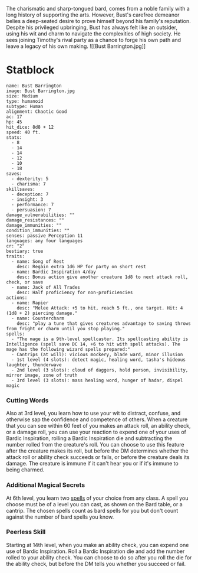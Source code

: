 The charismatic and sharp-tongued bard, comes from a noble family with a long history of supporting the arts. However, Bust's carefree demeanor belies a deep-seated desire to prove himself beyond his family's reputation. Despite his privileged upbringing, Bust has always felt like an outsider, using his wit and charm to navigate the complexities of high society. He sees joining Timothy's rival party as a chance to forge his own path and leave a legacy of his own making.
![[Bust Barrington.jpg]]
# Statblock
```statblock
name: Bust Barrington
image: Bust Barrington.jpg
size: Medium
type: humanoid
subtype: Human
alignment: Chaotic Good
ac: 17
hp: 45
hit_dice: 8d8 + 12
speed: 40 ft.
stats:
  - 8
  - 14
  - 14
  - 12
  - 10
  - 18
saves:
  - dexterity: 5
  - charisma: 7
skillsaves:
  - deception: 7
  - insight: 3
  - performance: 7
  - persuasion: 7
damage_vulnerabilities: ""
damage_resistances: ""
damage_immunities: ""
condition_immunities: ""
senses: passive Perception 11
languages: any four languages
cr: "2"
bestiary: true
traits:
  - name: Song of Rest
    desc: Regain extra 1d6 HP for party on short rest
  - name: Bardic Inspiration 4/day
    desc: Bonus action give another creature 1d8 to next attack roll, check, or save
  - name: Jack of All Trades
    desc: Half proficiency for non-proficiencies
actions:
  - name: Rapier
    desc: "Melee Attack: +5 to hit, reach 5 ft., one target. Hit: 4 (1d8 + 2) piercing damage."
  - name: Countercharm 
    desc: "play a tune that gives creatures advantage to saving throws from fright or charm until you stop playing."
spells:
  - "The mage is a 9th-level spellcaster. Its spellcasting ability is Intelligence (spell save DC 14, +6 to hit with spell attacks). The mage has the following wizard spells prepared:"
  - Cantrips (at will): vicious mockery, blade ward, minor illusion
  - 1st level (4 slots): detect magic, healing word, tasha's hideous laughter, thunderwave
  - 2nd level (3 slots): cloud of daggers, hold person, invisibility, mirror image, zone of truth
  - 3rd level (3 slots): mass healing word, hunger of hadar, dispel magic
```
### Cutting Words

Also at 3rd level, you learn how to use your wit to distract, confuse, and otherwise sap the confidence and competence of others. When a creature that you can see within 60 feet of you makes an attack roll, an ability check, or a damage roll, you can use your reaction to expend one of your uses of Bardic Inspiration, rolling a Bardic Inspiration die and subtracting the number rolled from the creature's roll. You can choose to use this feature after the creature makes its roll, but before the DM determines whether the attack roll or ability check succeeds or fails, or before the creature deals its damage. The creature is immune if it can't hear you or if it's immune to being charmed.

### Additional Magical Secrets

At 6th level, you learn two [spells](http://dnd5e.wikidot.com/spells) of your choice from any class. A spell you choose must be of a level you can cast, as shown on the Bard table, or a cantrip. The chosen spells count as bard spells for you but don't count against the number of bard spells you know.

### Peerless Skill

Starting at 14th level, when you make an ability check, you can expend one use of Bardic Inspiration. Roll a Bardic Inspiration die and add the number rolled to your ability check. You can choose to do so after you roll the die for the ability check, but before the DM tells you whether you succeed or fail.
